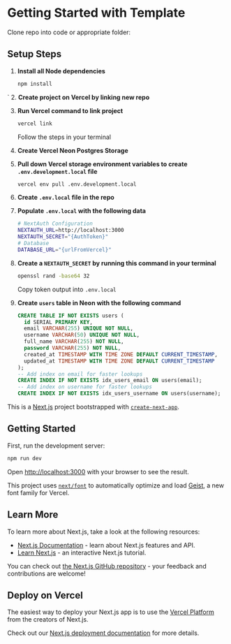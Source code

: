 # Getting Started with Template

Clone repo into code or appropriate folder:

## Setup Steps

1. **Install all Node dependencies**
   ```bash
   npm install
   ```
`
2. **Create project on Vercel by linking new repo**

3. **Run Vercel command to link project**
   ```bash
   vercel link
   ```
   Follow the steps in your terminal

4. **Create Vercel Neon Postgres Storage**

5. **Pull down Vercel storage environment variables to create `.env.development.local` file**
   ```bash
   vercel env pull .env.development.local
   ```

6. **Create `.env.local` file in the repo**

7. **Populate `.env.local` with the following data**
   ```bash
   # NextAuth Configuration
   NEXTAUTH_URL=http://localhost:3000
   NEXTAUTH_SECRET="{AuthToken}"
   # Database
   DATABASE_URL="{urlFromVercel}"
   ```

8. **Create a `NEXTAUTH_SECRET` by running this command in your terminal**
   ```bash
   openssl rand -base64 32
   ```
   Copy token output into `.env.local`

9. **Create `users` table in Neon with the following command**
   ```sql
   CREATE TABLE IF NOT EXISTS users (
     id SERIAL PRIMARY KEY,
     email VARCHAR(255) UNIQUE NOT NULL,
     username VARCHAR(50) UNIQUE NOT NULL,
     full_name VARCHAR(255) NOT NULL,
     password VARCHAR(255) NOT NULL,
     created_at TIMESTAMP WITH TIME ZONE DEFAULT CURRENT_TIMESTAMP,
     updated_at TIMESTAMP WITH TIME ZONE DEFAULT CURRENT_TIMESTAMP
   );
   -- Add index on email for faster lookups
   CREATE INDEX IF NOT EXISTS idx_users_email ON users(email);
   -- Add index on username for faster lookups
   CREATE INDEX IF NOT EXISTS idx_users_username ON users(username);
   ```

  
This is a [Next.js](https://nextjs.org) project bootstrapped with [`create-next-app`](https://github.com/vercel/next.js/tree/canary/packages/create-next-app).

## Getting Started

First, run the development server:

```bash
npm run dev
```

Open [http://localhost:3000](http://localhost:3000) with your browser to see the result.

This project uses [`next/font`](https://nextjs.org/docs/app/building-your-application/optimizing/fonts) to automatically optimize and load [Geist](https://vercel.com/font), a new font family for Vercel.

## Learn More

To learn more about Next.js, take a look at the following resources:

- [Next.js Documentation](https://nextjs.org/docs) - learn about Next.js features and API.
- [Learn Next.js](https://nextjs.org/learn) - an interactive Next.js tutorial.

You can check out [the Next.js GitHub repository](https://github.com/vercel/next.js) - your feedback and contributions are welcome!

## Deploy on Vercel

The easiest way to deploy your Next.js app is to use the [Vercel Platform](https://vercel.com/new?utm_medium=default-template&filter=next.js&utm_source=create-next-app&utm_campaign=create-next-app-readme) from the creators of Next.js.

Check out our [Next.js deployment documentation](https://nextjs.org/docs/app/building-your-application/deploying) for more details.
